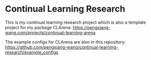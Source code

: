 # Continual Learning Research

This is my continual learning research project which is also a template project for my package CLArena: <https://pengxiang-wang.com/projects/continual-learning-arena>

The example configs for CLArena are also in this repository: <https://github.com/pengxiang-wang/continual-learning-research/example_configs>